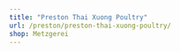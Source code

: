 ```yaml
---
title: "Preston Thai Xuong Poultry"
url: /preston/preston-thai-xuong-poultry/
shop: Metzgerei
---
```

